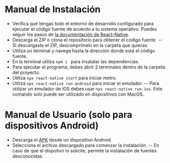 # Manual de Instalación
- Verifica que tengas todo el entorno de desarrollo configurado para ejecutar el código fuente de acuerdo a tu sistema operativo. Puedes seguir los pasos de [la documentación de React-Native](https://reactnative.dev/docs/environment-setup "https://reactnative.dev/docs/environment-setup").
- Descarga el ZIP o clona el repositorio para obtener el código fuente.
-- Si descargaste el ZIP, descomprímelo en la carpeta que quieras.
- Utiliza un terminal y navega hasta la dirección donde está el código fuente.
- En la terminal utiliza ```npm i ``` para insatalar las dependencias.
- Para ejecutar el programa, debes abrir 2 terminales dentro de la carpeta del proyecto.
- Utiliza ```npx react-native start``` para iniciar metro.
- Utiliza ```npx react-native run-android``` para iniciar el emulador.
-- Para utilizar un emulador de IOS debes usar ```npx react-native run-ios```. Este comando solo puede ser utilizado en dispositivos con MacOS.

# Manual de Usuario (solo para dispositivos Android)

- Descarga el [APK](https://drive.google.com/file/d/1RKzV-0ANqeEtBIv1ZVPhHBnbARzC6Vy6/view?usp=sharing "https://drive.google.com/file/d/1RKzV-0ANqeEtBIv1ZVPhHBnbARzC6Vy6/view?usp=sharing") desde un dispositivo Android.
- Selecciona el archivo descargado para comenzar la instalación.
-- En caso de que el dispotivo lo solicite, permite la instalación de fuentes desconocidas. 
